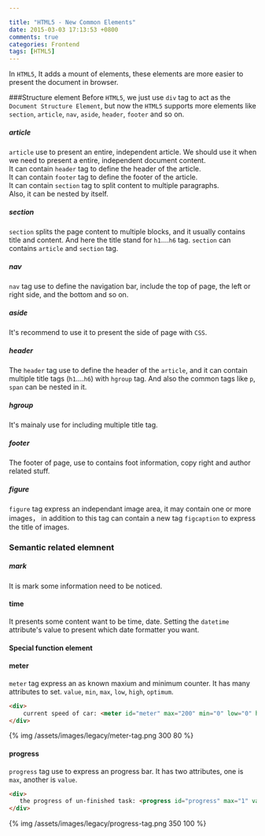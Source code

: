 ```yaml
---

title: "HTML5 - New Common Elements"
date: 2015-03-03 17:13:53 +0800
comments: true
categories: Frontend
tags: [HTML5]
---
```


In `HTML5`, It adds a mount of elements, these elements are more easier to present the document in browser.

###Structure element
Before `HTML5`, we just use `div` tag to act as the `Document Structure Element`, but now the `HTML5` supports more elements like `section`, `article`, `nav`, `aside`, `header`, `footer` and so on.  

<!-- more --> 

##### article
`article` use to present an entire, independent article. We should use it when we need to present a entire, independent document content.   
It can contain `header` tag to define the header of the article.      
It can contain `footer` tag to define the footer of the article.    
It can contain `section` tag to split content to multiple paragraphs.     
Also, it can be nested by itself.   

##### section
`section` splits the page content to multiple blocks, and it usually contains title and content. And here the title stand for `h1`....`h6` tag. `section` can contains `article` and `section` tag.

##### nav
`nav` tag use to define the navigation bar, include the top of page, the left or right side, and the bottom and so on.

##### aside
It's recommend to use it to present the side of page with `CSS`.

##### header
The `header` tag use to define the header of the `article`, and it can contain multiple title tags (`h1`....`h6`) with `hgroup` tag. And also the common tags like `p`, `span` can be nested in it.   

##### hgroup
It's mainaly use for including multiple title tag.

##### footer
The footer of page, use to contains foot information, copy right and author related stuff.

##### figure
`figure` tag express an independant image area, it may contain one or more images， in addition to this tag can contain a new tag `figcaption` to express the title of images.

### Semantic related elemnent
##### mark
It is mark some information need to be noticed.

#### time
It presents some content want to be time, date. Setting the `datetime` attribute's value to present which date formatter you want.

#### Special function element
#### meter
`meter` tag express an as known maxium and minimum counter. It has many attributes to set. `value`, `min`, `max`, `low`, `high`, `optimum`.   
``` html
<div>
  	current speed of car: <meter id="meter" max="200" min="0" low="0" high="180" value="150">kilometre/hour
</div>
```
{% img /assets/images/legacy/meter-tag.png 300 80 %}

#### progress
`progress` tag use to express an progress bar. It has two attributes, one is `max`, another is `value`.

``` html
<div>
   the progress of un-finished task: <progress id="progress" max="1" value="0.4"/>
</div>
```
{% img /assets/images/legacy/progress-tag.png 350 100 %}